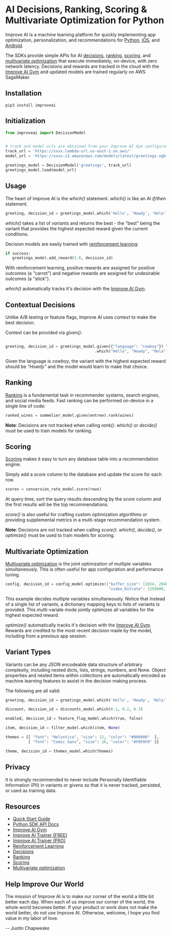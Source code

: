 # AI Decisions, Ranking, Scoring & Multivariate Optimization for Python

Improve AI is a machine learning platform for quickly implementing app optimization, personalization, and recommendations for [Python](https://improve.ai/python-sdk/), [iOS](https://improve.ai/ios-sdk/), and [Android](https://improve.ai/android-sdk/).

The SDKs provide simple APIs for AI [decisions](https://improve.ai/decisions/), [ranking](https://improve.ai/ranking/), [scoring](https://improve.ai/scoring/), and [multivariate optimization](https://improve.ai/multivariate-optimization/) that execute immediately, on-device, with zero network latency. Decisions and rewards are tracked in the cloud with the [Improve AI Gym](https://github.com/improve-ai/gym/) and updated models are trained regularly on AWS SageMaker.

## Installation

```console
pip3 install improveai
```

## Initialization

```python
from improveai import DecisionModel
```

```python

# track and model urls are obtained from your Improve AI Gym configuration
track_url = 'https://xxxx.lambda-url.us-east-1.on.aws/'
model_url = 'https://xxxx.s3.amazonaws.com/models/latest/greetings.xgb.gz'

greetings_model = DecisionModel('greetings', track_url)
greetings_model.load(model_url)
```

## Usage

The heart of Improve AI is the *which()* statement. *which()* is like an AI *if/then* statement.

```python
greeting, decision_id = greetings_model.which('Hello', 'Howdy', 'Hola')
```

*which()* takes a list of *variants* and returns the best - the "best" being the variant that provides the highest expected reward given the current conditions.

Decision models are easily trained with [reinforcement learning](https://improve.ai/reinforcement-learning/):

```python
if success:
   greetings_model.add_reward(1.0, decision_id)
```

With reinforcement learning, positive rewards are assigned for positive outcomes (a "carrot") and negative rewards are assigned for undesirable outcomes (a "stick").

*which()* automatically tracks it's decision with the [Improve AI Gym](https://github.com/improve-ai/gym/).

## Contextual Decisions

Unlike A/B testing or feature flags, Improve AI uses *context* to make the best decision. 

Context can be provided via *given()*:

```python

greeting, decision_id = greetings_model.given({"language": "cowboy"}) \
                                       .which("Hello", "Howdy", "Hola")
```

Given the language is *cowboy*, the variant with the highest expected reward should be *"Howdy"* and the model would learn to make that choice.


## Ranking

[Ranking](https://improve.ai/ranking/) is a fundamental task in recommender systems, search engines, and social media feeds. Fast ranking can be performed on-device in a single line of code:

```python
ranked_wines = sommelier_model.given(entree).rank(wines)
```

**Note**: Decisions are not tracked when calling *rank()*. *which()* or *decide()* must be used to train models for ranking.

## Scoring

[Scoring](https://improve.ai/scoring/) makes it easy to turn any database table into a recommendation engine.

Simply add a *score* column to the database and update the score for each row.

```python
scores = conversion_rate_model.score(rows)
```

At query time, sort the query results descending by the *score* column and the first results will be the top recommendations.

*score()* is also useful for crafting custom optimization algorithms or providing supplemental metrics in a multi-stage recommendation system.

**Note**: Decisions are not tracked when calling *score()*. *which()*, *decide()*, or *optimize()* must be used to train models for scoring.

## Multivariate Optimization

[Multivariate optimization](https://improve.ai/multivariate-optimization/) is the joint optimization of multiple variables simultaneously. This is often useful for app configuration and performance tuning.

```swift
config, decision_id = config_model.optimize({"buffer_size": [1024, 2048, 4096, 8192],
                                             "video_bitrate": [256000, 384000, 512000]})
```

This example decides multiple variables simultaneously.  Notice that instead of a single list of variants, a dictionary mapping keys to lists of variants is provided. This multi-variate mode jointly optimizes all variables for the highest expected reward.  

*optimize()* automatically tracks it's decision with the [Improve AI Gym](https://github.com/improve-ai/gym/). Rewards are credited to the most recent decision made by the model, including from a previous app session.

## Variant Types

Variants can be any JSON encodeable data structure of arbitrary complexity, including nested dicts, lists, strings, numbers, and None. Object properties and nested items within collections are automatically encoded as machine learning features to assist in the decision making process.

The following are all valid:

```python
greeting, decision_id = greetings_model.which('Hello', 'Howdy', 'Hola')

discount, decision_id = discounts_model.which(0.1, 0.2, 0.3)

enabled, decision_id = feature_flag_model.which(true, false)

item, decision_id = filter_model.which(item, None)

themes = {[ "font": "Helvetica", "size": 12, "color": "#000000"  ],
          [ "font": "Comic Sans", "size": 16, "color": "#F0F0F0" ]}

theme, decision_id = themes_model.which(themes)
```

## Privacy
  
It is strongly recommended to never include Personally Identifiable Information (PII) in variants or givens so that it is never tracked, persisted, or used as training data.

## Resources

- [Quick Start Guide](https://improve.ai/quick-start/)
- [Python SDK API Docs](https://improve.ai/python-sdk/)
- [Improve AI Gym](https://github.com/improve-ai/gym/)
- [Improve AI Trainer (FREE)](https://aws.amazon.com/marketplace/pp/prodview-pyqrpf5j6xv6g)
- [Improve AI Trainer (PRO)](https://aws.amazon.com/marketplace/pp/prodview-adchtrf2zyvow)
- [Reinforcement Learning](https://improve.ai/reinforcement-learning/)
- [Decisions](https://improve.ai/multivariate-optimization/)
- [Ranking](https://improve.ai/ranking/)
- [Scoring](https://improve.ai/scoring/)
- [Multivariate optimization](https://improve.ai/multivariate-optimization/)

## Help Improve Our World

The mission of Improve AI is to make our corner of the world a little bit better each day. When each of us improve our corner of the world, the whole world becomes better. If your product or work does not make the world better, do not use Improve AI. Otherwise, welcome, I hope you find value in my labor of love. 

-- Justin Chapweske

